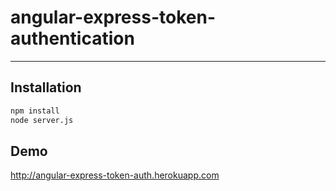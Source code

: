 angular-express-token-authentication
=======================
_______________________

Installation
-------

```sh
npm install
node server.js
```

Demo
----
http://angular-express-token-auth.herokuapp.com
